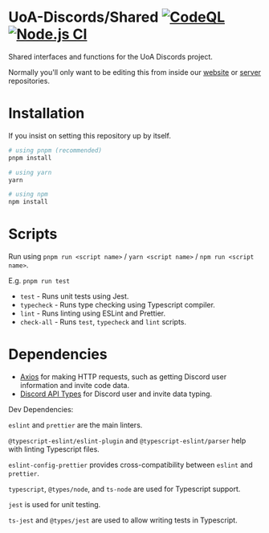 # UoA-Discords/Shared [![CodeQL](https://github.com/UoA-Discords/shared/actions/workflows/codeql-analysis.yml/badge.svg)](https://github.com/UoA-Discords/shared/actions/workflows/codeql-analysis.yml)[![Node.js CI](https://github.com/UoA-Discords/shared/actions/workflows/node.js.yml/badge.svg)](https://github.com/UoA-Discords/shared/actions/workflows/node.js.yml)

Shared interfaces and functions for the UoA Discords project.

Normally you'll only want to be editing this from inside our [website](https://github.com/UoA-Discords/website) or [server](https://github.com/UoA-Discords/api) repositories.

# Installation

If you insist on setting this repository up by itself.

```sh
# using pnpm (recommended)
pnpm install

# using yarn
yarn

# using npm
npm install
```

# Scripts

Run using `pnpm run <script name>` / `yarn <script name>` / `npm run <script name>`.

E.g. `pnpm run test`

-   `test` - Runs unit tests using Jest.
-   `typecheck` - Runs type checking using Typescript compiler.
-   `lint` - Runs linting using ESLint and Prettier.
-   `check-all` - Runs `test`, `typecheck` and `lint` scripts.

# Dependencies

-   [Axios](https://www.axios.com/) for making HTTP requests, such as getting Discord user information and invite code data.
-   [Discord API Types](https://www.npmjs.com/package/discord-api-types) for Discord user and invite data typing.

Dev Dependencies:

`eslint` and `prettier` are the main linters.

`@typescript-eslint/eslint-plugin` and `@typescript-eslint/parser` help with linting Typescript files.

`eslint-config-prettier` provides cross-compatibility between `eslint` and `prettier`.

`typescript`, `@types/node`, and `ts-node` are used for Typescript support.

`jest` is used for unit testing.

`ts-jest` and `@types/jest` are used to allow writing tests in Typescript.

